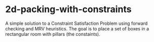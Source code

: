 # 2d-packing-with-constraints
A simple solution to a Constraint Satisfaction Problem using forward checking and MRV heuristics.
The goal is to place a set of boxes in a rectangular room with pillars (the constaints). 
